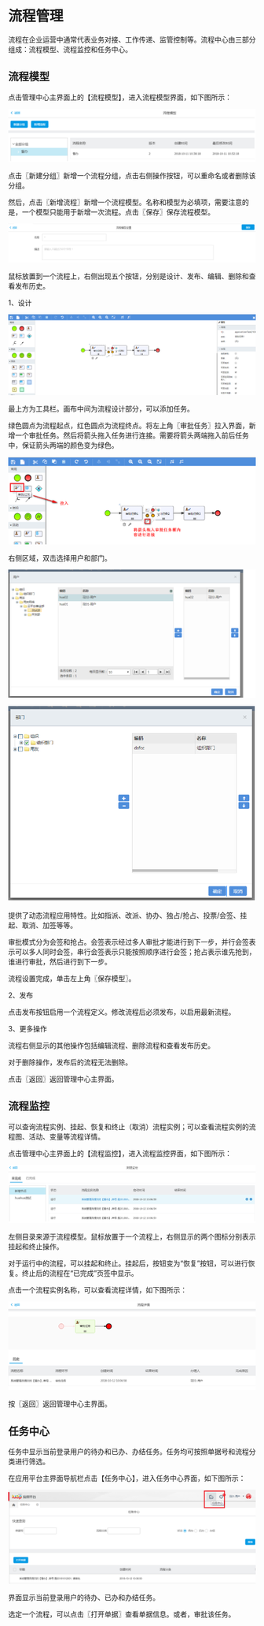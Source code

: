 # 流程管理

流程在企业运营中通常代表业务对接、工作传递、监管控制等。流程中心由三部分组成：流程模型、流程监控和任务中心。

## 流程模型

点击管理中心主界面上的【流程模型】，进入流程模型界面，如下图所示：

![](/articles/appspecial/5-/images/image105.png)
 
点击〖新建分组〗新增一个流程分组，点击右侧操作按钮，可以重命名或者删除该分组。

然后，点击〖新增流程〗新增一个流程模型。名称和模型为必填项，需要注意的是，一个模型只能用于新增一次流程。点击〖保存〗保存流程模型。

![](/articles/appspecial/5-/images/image106.png)
 
鼠标放置到一个流程上，右侧出现五个按钮，分别是设计、发布、编辑、删除和查看发布历史。

1、设计

![](/articles/appspecial/5-/images/image107.png)

 
最上方为工具栏。画布中间为流程设计部分，可以添加任务。

绿色圆点为流程起点，红色圆点为流程终点。将左上角〖审批任务〗拉入界面，新增一个审批任务。然后将箭头拖入任务进行连接。需要将箭头两端拖入前后任务中，保证箭头两端的颜色变为绿色。

![](/articles/appspecial/5-/images/image108.png)
 
右侧区域，双击选择用户和部门。

![](/articles/appspecial/5-/images/image109.png)

![](/articles/appspecial/5-/images/image110.png)
 
 
提供了动态流程应用特性。比如指派、改派、协办、独占/抢占、投票/会签、挂起、取消、加签等等。

审批模式分为会签和抢占。会签表示经过多人审批才能进行到下一步，并行会签表示可以多人同时会签，串行会签表示只能按照顺序进行会签；抢占表示谁先抢到，谁进行审批，然后进行到下一步。

流程设置完成，单击左上角〖保存模型〗。

2、发布

点击发布按钮启用一个流程定义。修改流程后必须发布，以启用最新流程。

3、更多操作

流程右侧显示的其他操作包括编辑流程、删除流程和查看发布历史。

对于删除操作，发布后的流程无法删除。

点击〖返回〗返回管理中心主界面。

## 流程监控

可以查询流程实例、挂起、恢复和终止（取消）流程实例；可以查看流程实例的流程图、活动、变量等流程详情。

点击管理中心主界面上的【流程监控】，进入流程监控界面，如下图所示：

![](/articles/appspecial/5-/images/image111.png)
 
左侧目录来源于流程模型。鼠标放置于一个流程上，右侧显示的两个图标分别表示挂起和终止操作。

对于运行中的流程，可以挂起和终止。挂起后，按钮变为“恢复”按钮，可以进行恢复。终止后的流程在“已完成”页签中显示。

点击一个流程实例名称，可以查看流程详情，如下图所示：

![](/articles/appspecial/5-/images/image112.png)
 
按〖返回〗返回管理中心主界面。

## 任务中心

任务中显示当前登录用户的待办和已办、办结任务。任务均可按照单据号和流程分类进行筛选。

在应用平台主界面导航栏点击【任务中心】，进入任务中心界面，如下图所示：

![](/articles/appspecial/5-/images/image113.png)
 
界面显示当前登录用户的待办、已办和办结任务。

选定一个流程，可以点击〖打开单据〗查看单据信息。或者，审批该任务。
